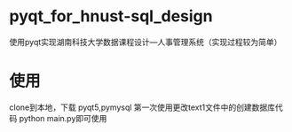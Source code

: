 # pyqt_for_hnust-sql_design
使用pyqt实现湖南科技大学数据课程设计—人事管理系统（实现过程较为简单）
# 使用
  clone到本地，下载 pyqt5,pymysql
  第一次使用更改text1文件中的创建数据库代码
  python main.py即可使用
